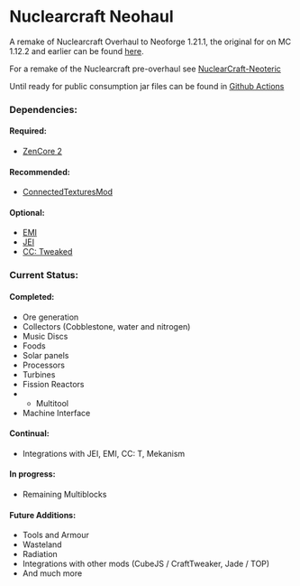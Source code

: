 
Nuclearcraft Neohaul
=======

A remake of Nuclearcraft Overhaul to Neoforge 1.21.1, the original for on MC 1.12.2 and earlier can be found [here](https://github.com/tomdodd4598/NuclearCraft).

For a remake of the Nuclearcraft pre-overhaul see [NuclearCraft-Neoteric](https://github.com/igentuman/NuclearCraft-Neoteric)

Until ready for public consumption jar files can be found in [Github Actions](https://github.com/nathanrreed/Nuclearcraft-Neohaul/actions/workflows/gradle.yml)

### Dependencies:
#### Required:
- [ZenCore 2](https://github.com/ZeroNoRyouki/ZeroCore2)
#### Recommended:
- [ConnectedTexturesMod](https://github.com/Chisel-Team/ConnectedTexturesMod)
#### Optional:
- [EMI](https://github.com/emilyploszaj/emi)
- [JEI](https://github.com/mezz/JustEnoughItems)
- [CC: Tweaked](https://github.com/cc-tweaked/CC-Tweaked)

### Current Status:

#### Completed:
- Ore generation
- Collectors (Cobblestone, water and nitrogen)
- Music Discs
- Foods
- Solar panels
- Processors
- Turbines
- Fission Reactors
- - Multitool
- Machine Interface

#### Continual:
- Integrations with JEI, EMI, CC: T, Mekanism

#### In progress:
- Remaining Multiblocks

#### Future Additions:
- Tools and Armour
- Wasteland
- Radiation
- Integrations with other mods (CubeJS / CraftTweaker, Jade / TOP)
- And much more